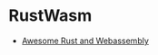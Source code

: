 # RustWasm

* [Awesome Rust and Webassembly](https://github.com/rustwasm/awesome-rust-and-webassembly)
